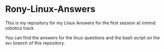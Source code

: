 # Rony-Linux-Answers
This is my repository for my Linux Answers for the first session at inmind robotics track

You can find the answers for the linux questions and the bash script on the `dev` branch of this repository.
